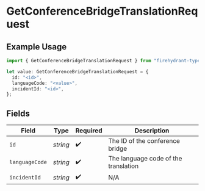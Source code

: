 # GetConferenceBridgeTranslationRequest

## Example Usage

```typescript
import { GetConferenceBridgeTranslationRequest } from "firehydrant-typescript-sdk/models/operations";

let value: GetConferenceBridgeTranslationRequest = {
  id: "<id>",
  languageCode: "<value>",
  incidentId: "<id>",
};
```

## Fields

| Field                                | Type                                 | Required                             | Description                          |
| ------------------------------------ | ------------------------------------ | ------------------------------------ | ------------------------------------ |
| `id`                                 | *string*                             | :heavy_check_mark:                   | The ID of the conference bridge      |
| `languageCode`                       | *string*                             | :heavy_check_mark:                   | The language code of the translation |
| `incidentId`                         | *string*                             | :heavy_check_mark:                   | N/A                                  |